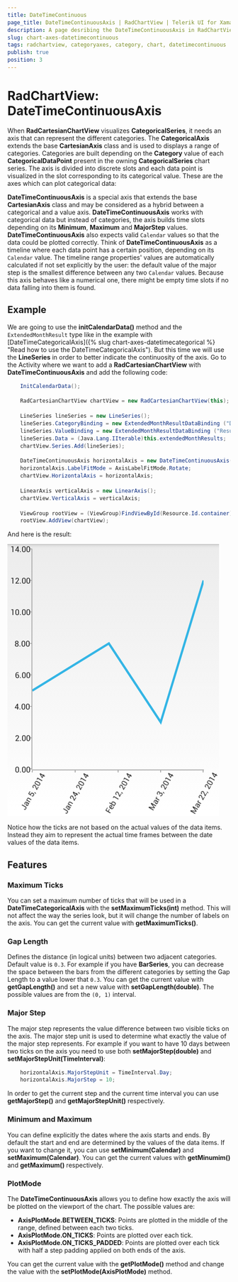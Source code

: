 ```yaml
---
title: DateTimeContinuous
page_title: DateTimeContinuousAxis | RadChartView | Telerik UI for Xamarin.Android Documentation
description: A page desribing the DateTimeContinuousAxis in RadChartView for Android. This article explains the most important things you need to know before using Category axes.
slug: chart-axes-datetimecontinuous
tags: radchartview, categoryaxes, category, chart, datetimecontinuous
publish: true
position: 3
---
```


# RadChartView: DateTimeContinuousAxis

When **RadCartesianChartView** visualizes **CategoricalSeries**, it needs an axis that can represent the different categories. The **CategoricalAxis** extends the base **CartesianAxis** class and is used to displays a range of categories. Categories are built depending on the **Category** value of each **CategoricalDataPoint** present in the owning **CategoricalSeries** chart series. The axis is divided into discrete slots and each data point is visualized in the slot corresponding to its categorical value. These are the axes which can plot categorical data:

**DateTimeContinuousAxis** is a special axis that extends the base **CartesianAxis** class and may be considered as a hybrid between a categorical and a value axis. **DateTimeContinuousAxis** works with categorical data but instead of categories, the axis builds time slots depending on its **Minimum**, **Maximum** and **MajorStep** values. **DateTimeContinuousAxis** also expects valid `Calendar` values so that the data could be plotted correctly. Think of **DateTimeContinuousAxis** as a timeline where each data point has a certain position, depending on its `Calendar` value. The timeline range properties' values are automatically calculated if not set explicitly by the user: the default value of the major step is the smallest difference between any two `Calendar` values. Because this axis behaves like a numerical one, there might be empty time slots if no data falling into them is found.

## Example

We are going to use the **initCalendarData()** method and the `ExtendedMonthResult` type like in the example with [DateTimeCategoricalAxis]({% slug chart-axes-datetimecategorical %} "Read how to use the DateTimeCategoricalAxis"). But this time we will use the **LineSeries** in order to better indicate the continuosity of the axis. Go to the Activity where we want to add a **RadCartesianChartView** with **DateTimeContinuousAxis** and add the following code:


```C#
	InitCalendarData();

	RadCartesianChartView chartView = new RadCartesianChartView(this);

	LineSeries lineSeries = new LineSeries();
	lineSeries.CategoryBinding = new ExtendedMonthResultDataBinding ("Date");
	lineSeries.ValueBinding = new ExtendedMonthResultDataBinding ("Result");
	lineSeries.Data = (Java.Lang.IIterable)this.extendedMonthResults;
	chartView.Series.Add(lineSeries);

	DateTimeContinuousAxis horizontalAxis = new DateTimeContinuousAxis();
	horizontalAxis.LabelFitMode = AxisLabelFitMode.Rotate;
	chartView.HorizontalAxis = horizontalAxis;

	LinearAxis verticalAxis = new LinearAxis();
	chartView.VerticalAxis = verticalAxis;

	ViewGroup rootView = (ViewGroup)FindViewById(Resource.Id.container);
	rootView.AddView(chartView);
```
	
And here is the result:

![TelerikUI-Chart-Axes-DateTimeContinuous](images/chart-axes-datetimecontinuous-1.png "Demo of Cartesian chart with DateTimeContinuousAxis.")

Notice how the ticks are not based on the actual values of the data items. Instead they aim to represent the actual time frames between the date values of the data items.

## Features

### Maximum Ticks

You can set a maximum number of ticks that will be used in a **DateTimeCategoricalAxis** with the **setMaximumTicks(int)** method. This will not affect the way the series look, but it will change the number of labels on the axis. You can get the current value with **getMaximumTicks()**.

### Gap Length

Defines the distance (in logical units) between two adjacent categories. Default value is `0.3`. For example if you have **BarSeries**, you can decrease the space between the bars from the different categories by setting the Gap Length to a value lower that `0.3`. You can get the current value with **getGapLength()** and set a new value with **setGapLength(double)**. The possible values are from the `(0, 1)` interval.

### Major Step

The major step represents the value difference between two visible ticks on the axis. The major step unit is used to determine what exactly the value of the major step represents. For example if you want to have 10 days between two ticks on the axis you need to use both **setMajorStep(double)** and **setMajorStepUnit(TimeInterval)**:


```C#
	horizontalAxis.MajorStepUnit = TimeInterval.Day;
	horizontalAxis.MajorStep = 10;
```

In order to get the current step and the current time interval you can use **getMajorStep()** and **getMajorStepUnit()** respectively.

### Minimum and Maximum

You can define explicitly the dates where the axis starts and ends. By default the start and end are determined by the values of the data items. If you want to change it, you can use **setMinimum(Calendar)** and **setMaximum(Calendar)**. You can get the current values with **getMinumim()** and **getMaximum()** respectively.

### PlotMode

The **DateTimeContinuousAxis** allows you to define how exactly the axis will be plotted on the viewport of the chart. The possible values are:

* **AxisPlotMode.BETWEEN_TICKS**: Points are plotted in the middle of the range, defined between each two ticks.
* **AxisPlotMode.ON_TICKS**: Points are plotted over each tick.
* **AxisPlotMode.ON\_TICKS\_PADDED**: Points are plotted over each tick with half a step padding applied on both ends of the axis.

You can get the current value with the **getPlotMode()** method and change the value with the **setPlotMode(AxisPlotMode)** method.

